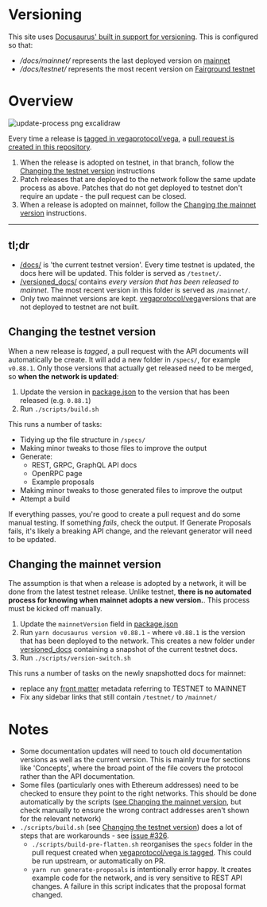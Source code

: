 # Versioning

This site uses [Docusaurus' built in support for versioning](https://docusaurus.io/docs/versioning). This is configured so that:

- _/docs/mainnet/_ represents the last deployed version on [mainnet](https://blog.vega.xyz/what-to-expect-from-restricted-mainnet-616086d9fdaf)
- _/docs/testnet/_ represents the most recent version on [Fairground testnet](https://fairground.wtf)


# Overview
![update-process png excalidraw](https://user-images.githubusercontent.com/6678/200811843-564a0127-2f25-4f6b-ae56-10305cf1ddfa.png)

Every time a release is [tagged in vegaprotocol/vega](https://github.com/vegaprotocol/vega), a [pull request is created in this repository](https://github.com/vegaprotocol/documentation/pulls?q=is%3Apr+automated+specs+update).  

1. When the release is adopted on testnet, in that branch, follow the [Changing the testnet version](#changing-the-testnet-version) instructions
2. Patch releases that are deployed to the network follow the same update process as above. Patches that do not get deployed to testnet don't require an update - the pull request can be closed.
3. When a release is adopted on mainnet, follow the [Changing the mainnet version](#changing-the-mainnet-version) instructions.

--- 

## tl;dr
- [/docs/](https://github.com/vegaprotocol/documentation/tree/main/versioned_docs/) is 'the current testnet version'. Every time testnet is updated, the docs here will be updated. This folder is served as `/testnet/`.
- [/versioned_docs/](https://github.com/vegaprotocol/documentation/tree/main/versioned_docs/) contains *every version that has been released to mainnet*. The most recent version in this folder is served as `/mainnet/`.
- Only two mainnet versions are kept. [vegaprotocol/vega](https://github.com/vegaprotocol/vega)versions that are not deployed to testnet are not built. 

## Changing the testnet version
When a new release is *tagged*, a pull request with the API documents will automatically be create. It will add a new folder in `/specs/`, for example `v0.88.1`. Only those versions that actually get released need to be merged, so **when the network is updated**:

1. Update the version in [package.json](./package.json) to the version that has been released (e.g. `0.88.1`)
2. Run `./scripts/build.sh`

This runs a number of tasks:
- Tidying up the file structure in `/specs/`
- Making minor tweaks to those files to improve the output
- Generate:
  - REST, GRPC, GraphQL API docs
  - OpenRPC page
  - Example proposals
- Making minor tweaks to those generated files to improve the output
- Attempt a build

If everything passes, you're good to create a pull request and do some manual testing. If something *fails*, check the output. If Generate Proposals fails, it's likely a breaking API change, and the relevant generator will need to be updated.

## Changing the mainnet version
The assumption is that when a release is adopted by a network, it will be done from the latest testnet release. Unlike testnet, **there is no automated process for knowing when mainnet adopts a new version.**. This process must be kicked off manually.

1. Update the `mainnetVersion` field in [package.json](./package.json)
2. Run `yarn docusaurus version v0.88.1` - where `v0.88.1` is the version that has been deployed to the network. This creates a new folder under [versioned_docs](https://github.com/vegaprotocol/documentation/tree/main/versioned_docs/) containing a snapshot of the current testnet docs.
3. Run `./scripts/version-switch.sh`

This runs a number of tasks on the newly snapshotted docs for mainnet:
- replace any [front matter](https://docusaurus.io/docs/markdown-features#front-matter) metadata referring to TESTNET to MAINNET
- Fix any sidebar links that still contain `/testnet/` to `/mainnet/`


# Notes

- Some documentation updates will need to touch old documentation versions as well as the current version. This is mainly true for sections like 'Concepts', where the broad point of the file covers the protocol rather than the API documentation.
- Some files (particularly ones with Ethereum addresses) need to be checked to ensure they point to the right networks. This should be done automatically by the scripts ([see Changing the mainnet version](#changing-the-mainnet-version), but check manually to ensure the wrong contract addresses aren't shown for the relevant network)
- `./scripts/build.sh` (see [Changing the testnet version](#changing-the-testnet-version)) does a lot of steps that are workarounds - see [issue #326](https://github.com/vegaprotocol/documentation/issues/326). 
  - `./scripts/build-pre-flatten.sh` reorganises the `specs` folder in the pull request created when [vegaprotocol/vega is tagged](https://github.com/vegaprotocol/vega/blob/develop/.github/workflows/release-docs.yml). This could be run upstream, or automatically on PR.
  - `yarn run generate-proposals` is intentionally error happy. It creates example code for the network, and is very sensitive to REST API changes. A failure in this script indicates that the proposal format changed.